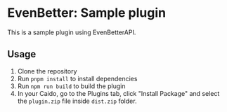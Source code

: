 # EvenBetter: Sample plugin
This is a sample plugin using EvenBetterAPI. 

## Usage
1. Clone the repository
2. Run `pnpm install` to install dependencies
3. Run `npm run build` to build the plugin
4. In your Caido, go to the Plugins tab, click "Install Package" and select the `plugin.zip` file inside `dist.zip` folder.